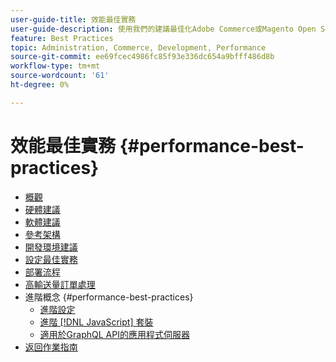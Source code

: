 ```yaml
---
user-guide-title: 效能最佳實務
user-guide-description: 使用我們的建議最佳化Adobe Commerce或Magento Open Source生產部署的效能。
feature: Best Practices
topic: Administration, Commerce, Development, Performance
source-git-commit: ee69fcec4986fc85f93e336dc654a9bfff486d8b
workflow-type: tm+mt
source-wordcount: '61'
ht-degree: 0%

---
```



# 效能最佳實務 {#performance-best-practices}

- [概觀](overview.md)
- [硬體建議](hardware.md)
- [軟體建議](software.md)
- [參考架構](reference-architecture.md)
- [開發環境建議](development-environment.md)
- [設定最佳實務](configuration.md)
- [部署流程](deployment-flow.md)
- [高輸送量訂單處理](high-throughput-order-processing.md)
- 進階概念 {#performance-best-practices}
   - [進階設定](advanced-setup.md)
   - [進階 [!DNL JavaScript] 套裝](advanced-js-bundling.md)
   - [適用於GraphQL API的應用程式伺服器](application-server.md)
- [返回作業指南](https://experienceleague.adobe.com/docs/commerce-operations/operational-guides/home.html)

